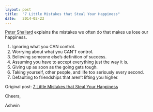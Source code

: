 ```yaml
---
layout: post
title:  "7 Little Mistakes that Steal Your Happiness"
date:   2014-02-23
---
```



[Peter Shallard](https://twitter.com/petershallard) explains the mistakes we often do that makes us lose our happiness. 


1. Ignoring what you CAN control.
2. Worrying about what you CAN’T control.
3. Believing someone else’s definition of success.
4. Assuming you have to accept everything just the way it is.
5. Giving up as soon as the going gets tough.
6. Taking yourself, other people, and life too seriously every second.
7. Defaulting to friendships that aren’t lifting you higher.

Original post: [7 Little Mistakes that Steal Your Happiness](http://www.marcandangel.com/2014/02/09/7-little-mistakes-that-steal-your-happiness/) 

Cheers,

Ashwin